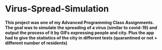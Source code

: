 # Virus-Spread-Simulation  
<h4>This project was one of my Advanced Programming Class Assignments. The goal was to simulate the spreading of a virus (similar to covid-19) and output the process of it by GIFs
expressing people and city. Plus the app had to give the statistics of the city in different tests (quarantined or not + different number of residents)<h4>

